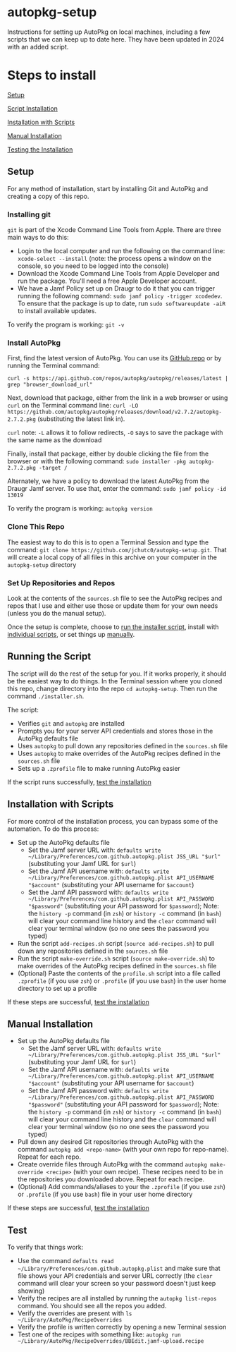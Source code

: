 # autopkg-setup

Instructions for setting up AutoPkg on local machines, including a few scripts that we can keep up to date here. They have been updated in 2024 with an added script.

# Steps to install

[Setup](#setup)

[Script Installation](#running-the-script)

[Installation with Scripts](#installation-with-scripts)

[Manual Installation](#manual-installation)

[Testing the Installation](#test)

## Setup

For any method of installation, start by installing Git and AutoPkg and creating a copy of this repo.

### Installing git

`git` is part of the Xcode Command Line Tools from Apple. There are three main ways to do this:

- Login to the local computer and run the following on the command line: `xcode-select --install` (note: the process opens a window on the console, so you need to be logged into the console)
- Download the Xcode Command Line Tools from Apple Developer and run the package. You'll need a free Apple Developer account.
- We have a Jamf Policy set up on Draugr to do it that you can trigger running the following command: `sudo jamf policy -trigger xcodedev`. To ensure that the package is up to date, run `sudo softwareupdate -aiR` to install available updates.

To verify the program is working: `git -v`

### Install AutoPkg

First, find the latest version of AutoPkg. You can use its [GitHub repo](https://github.com/autopkg/autopkg/releases/latest) or by running the Terminal command: 

`curl -s https://api.github.com/repos/autopkg/autopkg/releases/latest | grep "browser_download_url"`

Next, download that package, either from the link in a web browser or using `curl` on the Terminal command line: 
`curl -LO https://github.com/autopkg/autopkg/releases/download/v2.7.2/autopkg-2.7.2.pkg`
(substituting the latest link in).

`curl` note: `-L` allows it to follow redirects, `-O` says to save the package with the same name as the download

Finally, install that package, either by double clicking the file from the browser or with the following command:
`sudo installer -pkg autopkg-2.7.2.pkg -target /`

Alternately, we have a policy to download the latest AutoPkg from the Draugr Jamf server. To use that, enter the command: `sudo jamf policy -id 13019`

To verify the program is working: `autopkg version`

### Clone This Repo

The easiest way to do this is to open a Terminal Session and type the command: `git clone https://github.com/jchutc0/autopkg-setup.git`. That will create a local copy of all files in this archive on your computer in the `autopkg-setup` directory

### Set Up Repositories and Repos

Look at the contents of the `sources.sh` file to see the AutoPkg recipes and repos that I use and either use those or update them for your own needs (unless you do the manual setup). 

Once the setup is complete, choose to [run the installer script](#running-the-script), install with [individual scripts](#installation-with-scripts), or set things up [manually](#manual-installation).

## Running the Script

The script will do the rest of the setup for you. If it works properly, it should be the easiest way to do things. In the Terminal session where you cloned this repo, change directory into the repo `cd autopkg-setup`. Then run the command `./installer.sh`.

The script:
- Verifies `git` and `autopkg` are installed
- Prompts you for your server API credentials and stores those in the AutoPkg defaults file
- Uses `autopkg` to pull down any repositories defined in the `sources.sh` file
- Uses `autopkg` to make overrides of the AutoPkg recipes defined in the `sources.sh` file
- Sets up a `.zprofile` file to make running AutoPkg easier

If the script runs successfully, [test the installation](#test)

## Installation with Scripts

For more control of the installation process, you can bypass some of the automation. To do this process:
- Set up the AutoPkg defaults file
	- Set the Jamf server URL with: `defaults write ~/Library/Preferences/com.github.autopkg.plist JSS_URL "$url"` (substituting your Jamf URL for `$url`)
	- Set the Jamf API username with: `defaults write ~/Library/Preferences/com.github.autopkg.plist API_USERNAME "$account"` (substituting your API username for `$account`)
	- Set the Jamf API password with: `defaults write ~/Library/Preferences/com.github.autopkg.plist API_PASSWORD "$password"` (substituting your API password for `$password`); Note: the `history -p` command (in `zsh`) or `history -c` command (in `bash`) will clear your command line history and the `clear` command will clear your terminal window (so no one sees the password you typed)
- Run the script `add-recipes.sh` script (`source add-recipes.sh`) to pull down any repositories defined in the `sources.sh` file 
- Run the script `make-override.sh` script (`source make-override.sh`) to make overrides of the AutoPkg recipes defined in the `sources.sh` file 
- (Optional) Paste the contents of the `profile.sh` script into a file called `.zprofile` (if you use `zsh`) or `.profile` (if you use `bash`) in the user home directory to set up a profile

If these steps are successful, [test the installation](#test)

## Manual Installation
- Set up the AutoPkg defaults file
	- Set the Jamf server URL with: `defaults write ~/Library/Preferences/com.github.autopkg.plist JSS_URL "$url"` (substituting your Jamf URL for `$url`)
	- Set the Jamf API username with: `defaults write ~/Library/Preferences/com.github.autopkg.plist API_USERNAME "$account"` (substituting your API username for `$account`)
	- Set the Jamf API password with: `defaults write ~/Library/Preferences/com.github.autopkg.plist API_PASSWORD "$password"` (substituting your API password for `$password`); Note: the `history -p` command (in `zsh`) or `history -c` command (in `bash`) will clear your command line history and the `clear` command will clear your terminal window (so no one sees the password you typed)
- Pull down any desired Git repositories through AutoPkg with the command `autopkg add <repo-name>` (with your own repo for repo-name). Repeat for each repo.
- Create override files through AutoPkg with the command `autopkg make-override <recipe>` (with your own recipe). These recipes need to be in the repositories you downloaded above. Repeat for each recipe.
- (Optional) Add commands/aliases to your the `.zprofile` (if you use `zsh`) or `.profile` (if you use `bash`) file in your user home directory

If these steps are successful, [test the installation](#test)

## Test

To verify that things work:
- Use the command `defaults read ~/Library/Preferences/com.github.autopkg.plist` and make sure that file shows your API credentials and server URL correctly (the `clear` command will clear your screen so your password doesn't just keep showing)
- Verify the recipes are all installed by running the `autopkg list-repos` command. You should see all the repos you added.
- Verify the overrides are present with `ls ~/Library/AutoPkg/RecipeOverrides`
- Verify the profile is written correctly by opening a new Terminal session
- Test one of the recipes with something like: `autopkg run ~/Library/AutoPkg/RecipeOverrides/BBEdit.jamf-upload.recipe`
